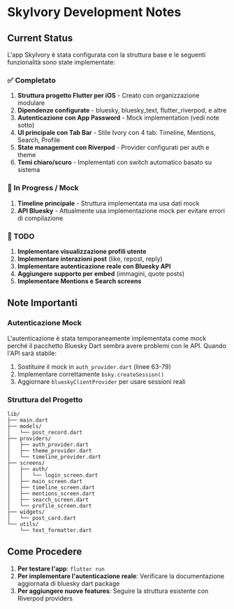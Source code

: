 # SkyIvory Development Notes

## Current Status

L'app SkyIvory è stata configurata con la struttura base e le seguenti funzionalità sono state implementate:

### ✅ Completato
1. **Struttura progetto Flutter per iOS** - Creato con organizzazione modulare
2. **Dipendenze configurate** - bluesky, bluesky_text, flutter_riverpod, e altre
3. **Autenticazione con App Password** - Mock implementation (vedi note sotto)
4. **UI principale con Tab Bar** - Stile Ivory con 4 tab: Timeline, Mentions, Search, Profile
5. **State management con Riverpod** - Provider configurati per auth e theme
6. **Temi chiaro/scuro** - Implementati con switch automatico basato su sistema

### 🚧 In Progress / Mock
1. **Timeline principale** - Struttura implementata ma usa dati mock
2. **API Bluesky** - Attualmente usa implementazione mock per evitare errori di compilazione

### 📝 TODO
1. **Implementare visualizzazione profili utente**
2. **Implementare interazioni post** (like, repost, reply)
3. **Implementare autenticazione reale con Bluesky API**
4. **Aggiungere supporto per embed** (immagini, quote posts)
5. **Implementare Mentions e Search screens**

## Note Importanti

### Autenticazione Mock
L'autenticazione è stata temporaneamente implementata come mock perché il pacchetto Bluesky Dart sembra avere problemi con le API. Quando l'API sarà stabile:

1. Sostituire il mock in `auth_provider.dart` (linee 63-79)
2. Implementare correttamente `bsky.createSession()`
3. Aggiornare `blueskyClientProvider` per usare sessioni reali

### Struttura del Progetto
```
lib/
├── main.dart
├── models/
│   └── post_record.dart
├── providers/
│   ├── auth_provider.dart
│   ├── theme_provider.dart
│   └── timeline_provider.dart
├── screens/
│   ├── auth/
│   │   └── login_screen.dart
│   ├── main_screen.dart
│   ├── timeline_screen.dart
│   ├── mentions_screen.dart
│   ├── search_screen.dart
│   └── profile_screen.dart
├── widgets/
│   └── post_card.dart
└── utils/
    └── text_formatter.dart
```

## Come Procedere

1. **Per testare l'app**: `flutter run`
2. **Per implementare l'autenticazione reale**: Verificare la documentazione aggiornata di bluesky dart package
3. **Per aggiungere nuove features**: Seguire la struttura esistente con Riverpod providers